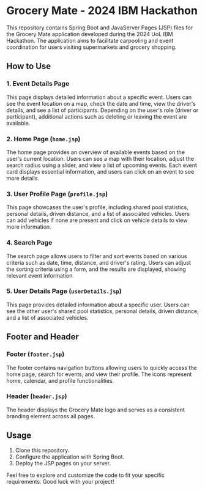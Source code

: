 # Grocery Mate - 2024 IBM Hackathon

This repository contains Spring Boot and JavaServer Pages (JSP) files for the Grocery Mate application developed during the 2024 UoL IBM Hackathon. 
The application aims to facilitate carpooling and event coordination for users visiting supermarkets and grocery shopping.

## How to Use

### 1. Event Details Page

This page displays detailed information about a specific event. 
Users can see the event location on a map, check the date and time, view the driver's details, and see a list of participants. 
Depending on the user's role (driver or participant), additional actions such as deleting or leaving the event are available.

### 2. Home Page (`home.jsp`)

The home page provides an overview of available events based on the user's current location. 
Users can see a map with their location, adjust the search radius using a slider, and view a list of upcoming events. 
Each event card displays essential information, and users can click on an event to see more details.

### 3. User Profile Page (`profile.jsp`)

This page showcases the user's profile, including shared pool statistics, personal details, driven distance, and a list of associated vehicles. 
Users can add vehicles if none are present and click on vehicle details to view more information.

### 4. Search Page

The search page allows users to filter and sort events based on various criteria such as date, time, distance, and driver's rating. 
Users can adjust the sorting criteria using a form, and the results are displayed, showing relevant event information.

### 5. User Details Page (`userDetails.jsp`)

This page provides detailed information about a specific user. 
Users can see the other user's shared pool statistics, personal details, driven distance, and a list of associated vehicles. 

## Footer and Header

### Footer (`footer.jsp`)

The footer contains navigation buttons allowing users to quickly access the home page, search for events, and view their profile. 
The icons represent home, calendar, and profile functionalities.

### Header (`header.jsp`)

The header displays the Grocery Mate logo and serves as a consistent branding element across all pages.

## Usage

1. Clone this repository.
2. Configure the application with Spring Boot.
3. Deploy the JSP pages on your server.

Feel free to explore and customize the code to fit your specific requirements. Good luck with your project!
